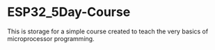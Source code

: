 # ESP32_5Day-Course
This is storage for a simple course created to teach the very basics of microprocessor programming.
